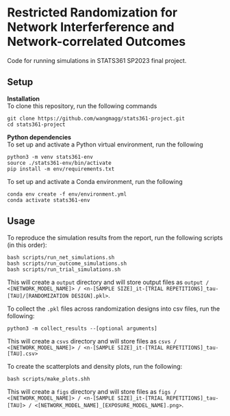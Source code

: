 # Restricted Randomization for Network Interferference and Network-correlated Outcomes
Code for running simulations in STATS361 SP2023 final project.

## Setup
__Installation__ <br />
To clone this repository, run the following commands <br />
```
git clone https://github.com/wangmagg/stats361-project.git
cd stats361-project
```

__Python dependencies__ <br />
To set up and activate a Python virtual environment, run the following <br />
```
python3 -m venv stats361-env
source ./stats361-env/bin/activate
pip install -m env/requirements.txt
```
To set up and activate a Conda environment, run the following <br />
```
conda env create -f env/environment.yml
conda activate stats361-env
```

## Usage
To reproduce the simulation results from the report, run the following scripts (in this order): <br />
```
bash scripts/run_net_simulations.sh
bash scripts/run_outcome_simulations.sh
bash scripts/run_trial_simulations.sh
```
This will create a `output` directory and will store output files as `output / <[NETWORK_MODEL_NAME]> / <n-[SAMPLE SIZE]_it-[TRIAL REPETITIONS]_tau-[TAU]/[RANDOMIZATION DESIGN].pkl>`.

To collect the `.pkl` files across randomization designs into csv files, run the following: <br />
```
python3 -m collect_results --[optional arguments]
```
This will create a `csvs` directory and will store files as `csvs / <[NETWORK_MODEL_NAME]> / <n-[SAMPLE SIZE]_it-[TRIAL REPETITIONS]_tau-[TAU].csv>`

To create the scatterplots and density plots, run the following: <br />
```
bash scripts/make_plots.shh
```
This will create a `figs` directory and will store files as `figs / <[NETWORK_MODEL_NAME]> / <n-[SAMPLE SIZE]_it-[TRIAL REPETITIONS]_tau-[TAU]> / <[NETWORK_MODEL_NAME]_[EXPOSURE_MODEL_NAME].png>`.
